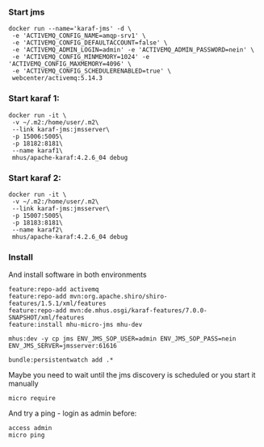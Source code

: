 

### Start jms

```
docker run --name='karaf-jms' -d \
 -e 'ACTIVEMQ_CONFIG_NAME=amqp-srv1' \
 -e 'ACTIVEMQ_CONFIG_DEFAULTACCOUNT=false' \
 -e 'ACTIVEMQ_ADMIN_LOGIN=admin' -e 'ACTIVEMQ_ADMIN_PASSWORD=nein' \
 -e 'ACTIVEMQ_CONFIG_MINMEMORY=1024' -e  'ACTIVEMQ_CONFIG_MAXMEMORY=4096' \
 -e 'ACTIVEMQ_CONFIG_SCHEDULERENABLED=true' \
 webcenter/activemq:5.14.3
```

### Start karaf 1:

```
docker run -it \
 -v ~/.m2:/home/user/.m2\
 --link karaf-jms:jmsserver\
 -p 15006:5005\
 -p 18182:8181\
 --name karaf1\
 mhus/apache-karaf:4.2.6_04 debug
```

### Start karaf 2:

```
docker run -it \
 -v ~/.m2:/home/user/.m2\
 --link karaf-jms:jmsserver\
 -p 15007:5005\
 -p 18183:8181\
 --name karaf2\
 mhus/apache-karaf:4.2.6_04 debug
```

### Install

And install software in both environments

```
feature:repo-add activemq
feature:repo-add mvn:org.apache.shiro/shiro-features/1.5.1/xml/features
feature:repo-add mvn:de.mhus.osgi/karaf-features/7.0.0-SNAPSHOT/xml/features
feature:install mhu-micro-jms mhu-dev

mhus:dev -y cp jms ENV_JMS_SOP_USER=admin ENV_JMS_SOP_PASS=nein ENV_JMS_SERVER=jmsserver:61616

bundle:persistentwatch add .*

```

Maybe you need to wait until the jms discovery is scheduled or you start it manually

```
micro require
```

And try a ping - login as admin before:

```
access admin
micro ping
```
